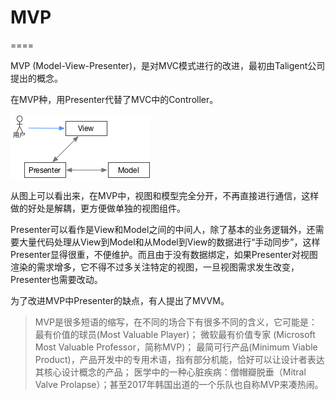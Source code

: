 # MVP
====


MVP (Model-View-Presenter)，是对MVC模式进行的改进，最初由Taligent公司提出的概念。

在MVP种，用Presenter代替了MVC中的Controller。

![MVP](../images/mvp.png)

从图上可以看出来，在MVP中，视图和模型完全分开，不再直接进行通信，这样做的好处是解耦，更方便做单独的视图组件。

Presenter可以看作是View和Model之间的中间人，除了基本的业务逻辑外，还需要大量代码处理从View到Model和从Model到View的数据进行“手动同步”，这样Presenter显得很重，不便维护。而且由于没有数据绑定，如果Presenter对视图渲染的需求增多，它不得不过多关注特定的视图，一旦视图需求发生改变，Presenter也需要改动。

为了改进MVP中Presenter的缺点，有人提出了MVVM。

> MVP是很多短语的缩写，在不同的场合下有很多不同的含义，它可能是：
> 最有价值的球员(Most Valuable Player)；
> 微软最有价值专家 (Microsoft Most Valuable Professor，简称MVP)；
> 最简可行产品(Minimum Viable Product)，产品开发中的专用术语，指有部分机能，恰好可以让设计者表达其核心设计概念的产品；
> 医学中的一种心脏疾病：僧帽瓣脱垂（Mitral Valve Prolapse）；甚至2017年韩国出道的一个乐队也自称MVP来凑热闹。
